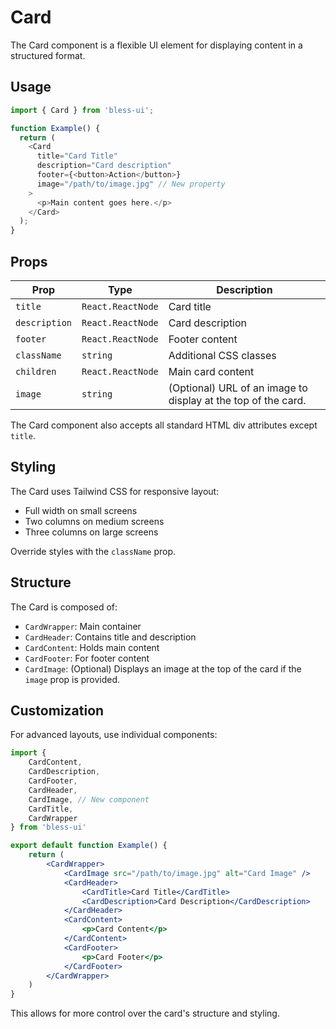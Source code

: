 # Card

The Card component is a flexible UI element for displaying content in a structured format.

## Usage

```ts
import { Card } from 'bless-ui';

function Example() {
  return (
    <Card
      title="Card Title"
      description="Card description"
      footer={<button>Action</button>}
      image="/path/to/image.jpg" // New property
    >
      <p>Main content goes here.</p>
    </Card>
  );
}
```

## Props

| Prop          | Type              | Description                                                   |
| ------------- | ----------------- | ------------------------------------------------------------- |
| `title`       | `React.ReactNode` | Card title                                                    |
| `description` | `React.ReactNode` | Card description                                              |
| `footer`      | `React.ReactNode` | Footer content                                                |
| `className`   | `string`          | Additional CSS classes                                        |
| `children`    | `React.ReactNode` | Main card content                                             |
| `image`       | `string`          | (Optional) URL of an image to display at the top of the card. |

The Card component also accepts all standard HTML div attributes except `title`.

## Styling

The Card uses Tailwind CSS for responsive layout:

- Full width on small screens
- Two columns on medium screens
- Three columns on large screens

Override styles with the `className` prop.

## Structure

The Card is composed of:

- `CardWrapper`: Main container
- `CardHeader`: Contains title and description
- `CardContent`: Holds main content
- `CardFooter`: For footer content
- `CardImage`: (Optional) Displays an image at the top of the card if the `image` prop is provided.

## Customization

For advanced layouts, use individual components:

```jsx
import {
	CardContent,
	CardDescription,
	CardFooter,
	CardHeader,
	CardImage, // New component
	CardTitle,
	CardWrapper
} from 'bless-ui'

export default function Example() {
	return (
		<CardWrapper>
			<CardImage src="/path/to/image.jpg" alt="Card Image" />
			<CardHeader>
				<CardTitle>Card Title</CardTitle>
				<CardDescription>Card Description</CardDescription>
			</CardHeader>
			<CardContent>
				<p>Card Content</p>
			</CardContent>
			<CardFooter>
				<p>Card Footer</p>
			</CardFooter>
		</CardWrapper>
	)
}
```

This allows for more control over the card's structure and styling.
